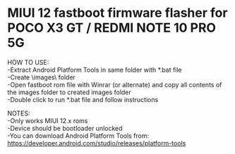 # MIUI 12 fastboot firmware flasher for POCO X3 GT / REDMI NOTE 10 PRO 5G  
  
HOW TO USE:  
-Extract Android Platform Tools in same folder with *.bat file    
-Create \images\ folder  
-Open fastboot rom file with Winrar (or alternate) and copy all contents of the images folder to created images folder  
-Double click to run *.bat file and follow instructions  
  
NOTES:   
-Only works MIUI 12.x roms  
-Device should be bootloader unlocked  
-You can download Android Platform Tools from: https://developer.android.com/studio/releases/platform-tools  
